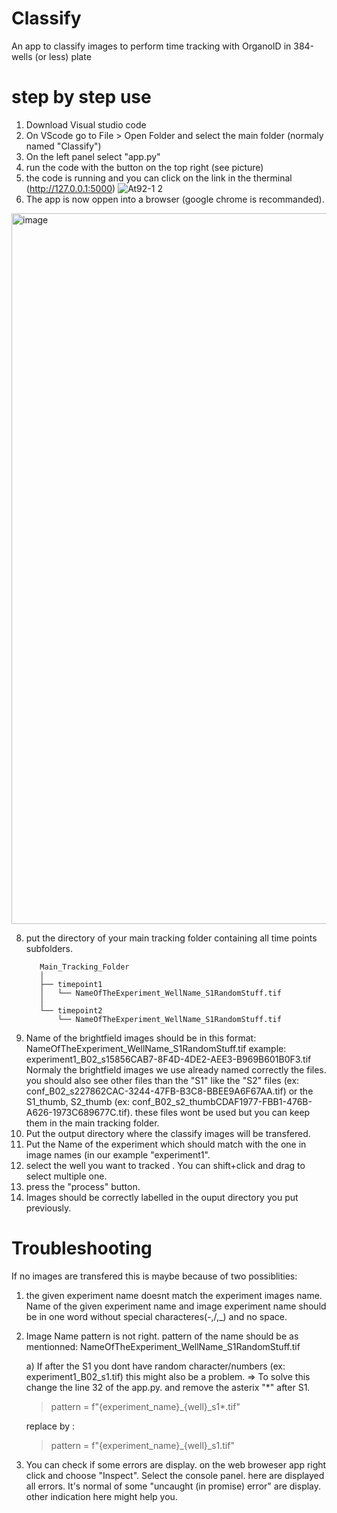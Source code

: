 # Classify
An app to classify images to perform time tracking with OrganoID in 384-wells (or less) plate 

<h1> step by step use</h1>

1) Download Visual studio code
3) On VScode go to File > Open Folder and select the main folder (normaly named "Classify")
4) On the left panel select "app.py"
5) run the code with the button on the top right (see picture)
6) the code is running and you can click on the link in the therminal (http://127.0.0.1:5000)
![At92-1 2](https://github.com/Djul0/Classify/assets/82659922/cf36e5a4-f937-4605-9ef7-e19cdc055f19)
7) The app is now oppen into a browser (google chrome is recommanded).
<img width="1137" alt="image" src="https://github.com/Djul0/Classify/assets/82659922/3c8a08ea-e96d-4fce-9f3f-8b28a41ce62d">

8) put the directory of your main tracking folder containing all time points subfolders.
   ```
      Main_Tracking_Folder
      │
      ├── timepoint1
      │   └── NameOfTheExperiment_WellName_S1RandomStuff.tif
      │
      └── timepoint2
          └── NameOfTheExperiment_WellName_S1RandomStuff.tif
   ```
10) Name of the brightfield images should be in this format:
   NameOfTheExperiment_WellName_S1RandomStuff.tif
   example: experiment1_B02_s15856CAB7-8F4D-4DE2-AEE3-B969B601B0F3.tif
   Normaly the brightfield images we use already named correctly the files. you should also see other files than the "S1" like the "S2" files (ex: conf_B02_s227862CAC-3244-47FB-B3C8-BBEE9A6F67AA.tif) or the S1_thumb, S2_thumb (ex: conf_B02_s2_thumbCDAF1977-FBB1-476B-A626-1973C689677C.tif). these files wont be used but you can keep them in the main tracking folder.
11) Put the output directory where the classify images will be transfered.
12) Put the Name of the experiment which should match with the one in image names (in our example "experiment1".
13) select the well you want to tracked . You can shift+click and drag to select multiple one.
14) press the "process" button.
15) Images should be correctly labelled in the ouput directory you put previously.

<h1> Troubleshooting</h1>
If no images are transfered this is maybe because of two possiblities:

1) the given experiment name doesnt match the experiment images name. Name of the given experiment name and image experiment name should be in one word without special characteres(-,/,_) and no space.
2) Image Name pattern is not right. pattern of the name should be as mentionned: NameOfTheExperiment_WellName_S1RandomStuff.tif
    
    a) If after the S1 you dont have random character/numbers (ex: experiment1_B02_s1.tif) this might also be a problem. 
    => To solve this change the line 32 of the app.py. and remove the asterix "*" after S1.
    >pattern = f"{experiment_name}_{well}_s1*.tif"
    
    replace by :
   
    >pattern = f"{experiment_name}_{well}_s1.tif"

3) You can check if some errors are display. on the web broweser app right click and choose "Inspect". Select the console panel. here are displayed all errors. It's normal of some "uncaught (in promise) error" are display. other indication here might help you.
